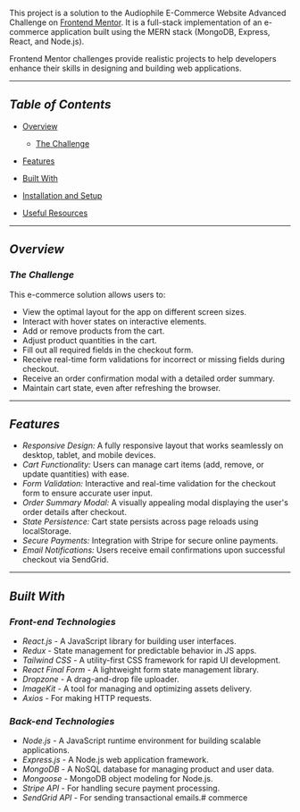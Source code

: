 This project is a solution to the Audiophile E-Commerce Website Advanced Challenge on [Frontend Mentor](https://www.frontendmentor.io/). It is a full-stack implementation of an e-commerce application built using the MERN stack (MongoDB, Express, React, and Node.js).  

Frontend Mentor challenges provide realistic projects to help developers enhance their skills in designing and building web applications.  

---

## *Table of Contents*  
- [Overview](#overview)  
  - [The Challenge](#the-challenge)  
  
- [Features](#features)  
- [Built With](#built-with)  
- [Installation and Setup](#installation-and-setup)  
- [Useful Resources](#useful-resources)  


---

## *Overview*  

### *The Challenge*  
This e-commerce solution allows users to:  
- View the optimal layout for the app on different screen sizes.  
- Interact with hover states on interactive elements.  
- Add or remove products from the cart.  
- Adjust product quantities in the cart.  
- Fill out all required fields in the checkout form.  
- Receive real-time form validations for incorrect or missing fields during checkout.  
- Receive an order confirmation modal with a detailed order summary.  
- Maintain cart state, even after refreshing the browser.  

---


## *Features*  
- *Responsive Design:* A fully responsive layout that works seamlessly on desktop, tablet, and mobile devices.  
- *Cart Functionality:* Users can manage cart items (add, remove, or update quantities) with ease.  
- *Form Validation:* Interactive and real-time validation for the checkout form to ensure accurate user input.  
- *Order Summary Modal:* A visually appealing modal displaying the user's order details after checkout.  
- *State Persistence:* Cart state persists across page reloads using localStorage.  
- *Secure Payments:* Integration with Stripe for secure online payments.  
- *Email Notifications:* Users receive email confirmations upon successful checkout via SendGrid.  

---

## *Built With*  

### *Front-end Technologies*  
- *React.js* - A JavaScript library for building user interfaces.  
- *Redux* - State management for predictable behavior in JS apps.  
- *Tailwind CSS* - A utility-first CSS framework for rapid UI development.  
- *React Final Form* - A lightweight form state management library.  
- *Dropzone* - A drag-and-drop file uploader.  
- *ImageKit* - A tool for managing and optimizing assets delivery.  
- *Axios* - For making HTTP requests.  

### *Back-end Technologies*  
- *Node.js* - A JavaScript runtime environment for building scalable applications.  
- *Express.js* - A Node.js web application framework.  
- *MongoDB* - A NoSQL database for managing product and user data.  
- *Mongoose* - MongoDB object modeling for Node.js.  
- *Stripe API* - For handling secure payment processing.  
- *SendGrid API* - For sending transactional emails.# commerce

